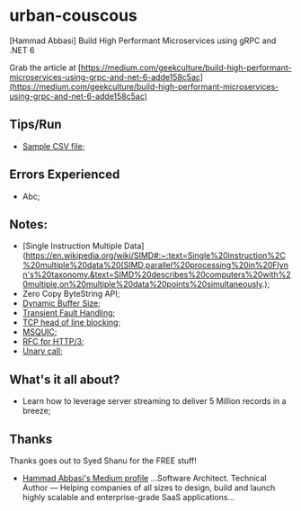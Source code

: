 # urban-couscous
[Hammad Abbasi] Build High Performant Microservices using gRPC and .NET 6

Grab the article at [https://medium.com/geekculture/build-high-performant-microservices-using-grpc-and-net-6-adde158c5ac](https://medium.com/geekculture/build-high-performant-microservices-using-grpc-and-net-6-adde158c5ac)

## Tips/Run

* [Sample CSV file](https://eforexcel.com/wp/wp-content/uploads/2020/09/5m-Sales-Records.zip);

## Errors Experienced

* Abc;

## Notes:

* [Single Instruction Multiple Data](https://en.wikipedia.org/wiki/SIMD#:~:text=Single%20instruction%2C%20multiple%20data%20(SIMD,parallel%20processing%20in%20Flynn's%20taxonomy.&text=SIMD%20describes%20computers%20with%20multiple,on%20multiple%20data%20points%20simultaneously.);
* Zero Copy ByteString API;
* [Dynamic Buffer Size](https://github.com/dotnet/runtime/pull/54755);
* [Transient Fault Handling](https://docs.microsoft.com/en-us/aspnet/core/grpc/retries?view=aspnetcore-6.0);
* [TCP head of line blocking](https://http3-explained.haxx.se/en/why-quic/why-tcphol);
* [MSQUIC](https://github.com/microsoft/msquic);
* [RFC for HTTP/3](https://datatracker.ietf.org/doc/html/draft-ietf-quic-http-34);
* [Unary call](https://grpc.io/docs/what-is-grpc/core-concepts/);

## What's it all about?

* Learn how to leverage server streaming to deliver 5 Million records in a breeze;

## Thanks

Thanks goes out to Syed Shanu for the FREE stuff!

* [Hammad Abbasi's Medium profile](https://medium.com/@hammad-ulhaq) ...Software Architect. Technical Author — Helping companies of all sizes to design, build and launch highly scalable and enterprise-grade SaaS applications...
